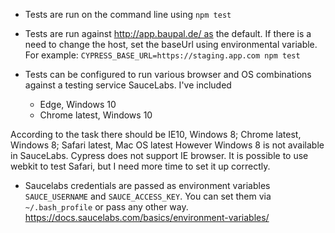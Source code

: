 - Tests are run on the command line using `npm test`

- Tests are run against http://app.baupal.de/ as the default. If there is a need to change the host, set the baseUrl using environmental variable. For example:
```CYPRESS_BASE_URL=https://staging.app.com npm test```

- Tests can be configured to run various browser and OS combinations against a testing service SauceLabs. I've included
    - Edge, Windows 10
    - Chrome latest, Windows 10

According to the task there should be IE10, Windows 8; Chrome latest, Windows 8; Safari latest, Mac OS latest
However Windows 8 is not available in SauceLabs. Cypress does not support IE browser. It is possible to use webkit to test Safari, but I need more time to set it up correctly.

- Sauсelabs credentials are passed as environment variables `SAUCE_USERNAME` and `SAUCE_ACCESS_KEY`. You can set them via `~/.bash_profile` or pass any other way.
https://docs.saucelabs.com/basics/environment-variables/
